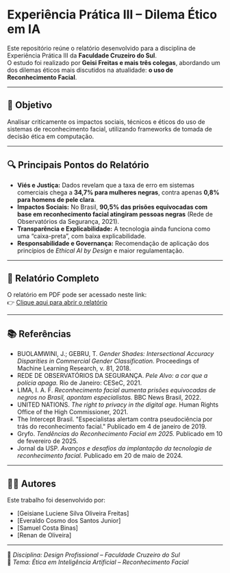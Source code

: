 # Experiência Prática III – Dilema Ético em IA

Este repositório reúne o relatório desenvolvido para a disciplina de Experiência Prática III da **Faculdade Cruzeiro do Sul**.  
O estudo foi realizado por **Geisi Freitas e mais três colegas**, abordando um dos dilemas éticos mais discutidos na atualidade: **o uso de Reconhecimento Facial**.

---

## 📌 Objetivo
Analisar criticamente os impactos sociais, técnicos e éticos do uso de sistemas de reconhecimento facial, utilizando frameworks de tomada de decisão ética em computação.

---

## 🔍 Principais Pontos do Relatório
- **Viés e Justiça:** Dados revelam que a taxa de erro em sistemas comerciais chega a **34,7% para mulheres negras**, contra apenas **0,8% para homens de pele clara**.  
- **Impactos Sociais:** No Brasil, **90,5% das prisões equivocadas com base em reconhecimento facial atingiram pessoas negras** (Rede de Observatórios da Segurança, 2021).  
- **Transparência e Explicabilidade:** A tecnologia ainda funciona como uma “caixa-preta”, com baixa explicabilidade.  
- **Responsabilidade e Governança:** Recomendação de aplicação dos princípios de *Ethical AI by Design* e maior regulamentação.  

---

## 📑 Relatório Completo
O relatório em PDF pode ser acessado neste link:  
👉 [Clique aqui para abrir o relatório](https://drive.google.com/file/d/1flseYwY2KysU9pLnHn2b5I2qGz_0PfB-/view?usp=sharing)

---

## 📚 Referências
- BUOLAMWINI, J.; GEBRU, T. *Gender Shades: Intersectional Accuracy Disparities in Commercial Gender Classification.* Proceedings of Machine Learning Research, v. 81, 2018.  
- REDE DE OBSERVATÓRIOS DA SEGURANÇA. *Pele Alvo: a cor que a polícia apaga.* Rio de Janeiro: CESeC, 2021.  
- LIMA, I. A. F. *Reconhecimento facial aumenta prisões equivocadas de negros no Brasil, apontam especialistas.* BBC News Brasil, 2022.  
- UNITED NATIONS. *The right to privacy in the digital age.* Human Rights Office of the High Commissioner, 2021.
- The Intercept Brasil. "Especialistas alertam contra pseudociência por trás do reconhecimento facial." Publicado em 4 de janeiro de 2019.
- Gryfo. *Tendências do Reconhecimento Facial em 2025.* Publicado em 10 de fevereiro de 2025.
- Jornal da USP. *Avanços e desafios da implantação da tecnologia de reconhecimento facial.* Publicado em 20 de maio de 2024.


---

## 👩‍🎓 Autores
Este trabalho foi desenvolvido por:  
- [Geisiane Luciene Silva Oliveira Freitas]
- [Everaldo Cosmo dos Santos Junior]  
- [Samuel Costa Binas]  
- [Renan de Oliveira]  

---

📌 *Disciplina: Design Profissional – Faculdade Cruzeiro do Sul*  
📌 *Tema: Ética em Inteligência Artificial – Reconhecimento Facial*  
